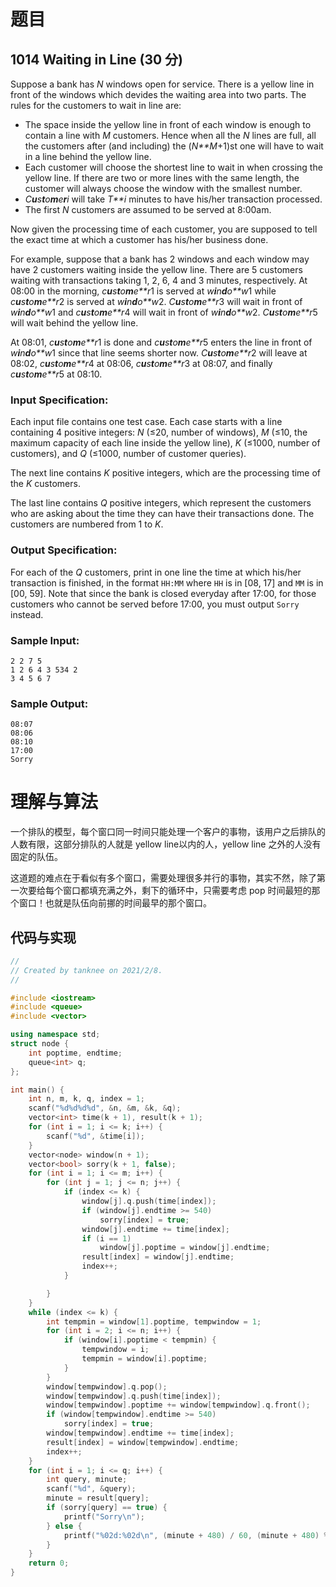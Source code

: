 # 题目

## 1014 Waiting in Line (30 分)

Suppose a bank has *N* windows open for service. There is a yellow line in front of the windows which devides the waiting area into two parts. The rules for the customers to wait in line are:

- The space inside the yellow line in front of each window is enough to contain a line with *M* customers. Hence when all the *N* lines are full, all the customers after (and including) the (*N**M*+1)st one will have to wait in a line behind the yellow line.
- Each customer will choose the shortest line to wait in when crossing the yellow line. If there are two or more lines with the same length, the customer will always choose the window with the smallest number.
- *C**u**s**t**o**m**e**r**i* will take *T**i* minutes to have his/her transaction processed.
- The first *N* customers are assumed to be served at 8:00am.

Now given the processing time of each customer, you are supposed to tell the exact time at which a customer has his/her business done.

For example, suppose that a bank has 2 windows and each window may have 2 customers waiting inside the yellow line. There are 5 customers waiting with transactions taking 1, 2, 6, 4 and 3 minutes, respectively. At 08:00 in the morning, *c**u**s**t**o**m**e**r*1 is served at *w**i**n**d**o**w*1 while *c**u**s**t**o**m**e**r*2 is served at *w**i**n**d**o**w*2. *C**u**s**t**o**m**e**r*3 will wait in front of *w**i**n**d**o**w*1 and *c**u**s**t**o**m**e**r*4 will wait in front of *w**i**n**d**o**w*2. *C**u**s**t**o**m**e**r*5 will wait behind the yellow line.

At 08:01, *c**u**s**t**o**m**e**r*1 is done and *c**u**s**t**o**m**e**r*5 enters the line in front of *w**i**n**d**o**w*1 since that line seems shorter now. *C**u**s**t**o**m**e**r*2 will leave at 08:02, *c**u**s**t**o**m**e**r*4 at 08:06, *c**u**s**t**o**m**e**r*3 at 08:07, and finally *c**u**s**t**o**m**e**r*5 at 08:10.

### Input Specification:

Each input file contains one test case. Each case starts with a line containing 4 positive integers: *N* (≤20, number of windows), *M* (≤10, the maximum capacity of each line inside the yellow line), *K* (≤1000, number of customers), and *Q* (≤1000, number of customer queries).

The next line contains *K* positive integers, which are the processing time of the *K* customers.

The last line contains *Q* positive integers, which represent the customers who are asking about the time they can have their transactions done. The customers are numbered from 1 to *K*.

### Output Specification:

For each of the *Q* customers, print in one line the time at which his/her transaction is finished, in the format `HH:MM` where `HH` is in [08, 17] and `MM` is in [00, 59]. Note that since the bank is closed everyday after 17:00, for those customers who cannot be served before 17:00, you must output `Sorry` instead.

### Sample Input:

```in
2 2 7 5
1 2 6 4 3 534 2
3 4 5 6 7
```

### Sample Output:

```out
08:07
08:06
08:10
17:00
Sorry
```

# 理解与算法

一个排队的模型，每个窗口同一时间只能处理一个客户的事物，该用户之后排队的人数有限，这部分排队的人就是 yellow line以内的人，yellow line 之外的人没有固定的队伍。

这道题的难点在于看似有多个窗口，需要处理很多并行的事物，其实不然，除了第一次要给每个窗口都填充满之外，剩下的循环中，只需要考虑 pop 时间最短的那个窗口！也就是队伍向前挪的时间最早的那个窗口。

## 代码与实现

```cpp
//
// Created by tanknee on 2021/2/8.
//

#include <iostream>
#include <queue>
#include <vector>

using namespace std;
struct node {
    int poptime, endtime;
    queue<int> q;
};

int main() {
    int n, m, k, q, index = 1;
    scanf("%d%d%d%d", &n, &m, &k, &q);
    vector<int> time(k + 1), result(k + 1);
    for (int i = 1; i <= k; i++) {
        scanf("%d", &time[i]);
    }
    vector<node> window(n + 1);
    vector<bool> sorry(k + 1, false);
    for (int i = 1; i <= m; i++) {
        for (int j = 1; j <= n; j++) {
            if (index <= k) {
                window[j].q.push(time[index]);
                if (window[j].endtime >= 540)
                    sorry[index] = true;
                window[j].endtime += time[index];
                if (i == 1)
                    window[j].poptime = window[j].endtime;
                result[index] = window[j].endtime;
                index++;
            }

        }
    }
    while (index <= k) {
        int tempmin = window[1].poptime, tempwindow = 1;
        for (int i = 2; i <= n; i++) {
            if (window[i].poptime < tempmin) {
                tempwindow = i;
                tempmin = window[i].poptime;
            }
        }
        window[tempwindow].q.pop();
        window[tempwindow].q.push(time[index]);
        window[tempwindow].poptime += window[tempwindow].q.front();
        if (window[tempwindow].endtime >= 540)
            sorry[index] = true;
        window[tempwindow].endtime += time[index];
        result[index] = window[tempwindow].endtime;
        index++;
    }
    for (int i = 1; i <= q; i++) {
        int query, minute;
        scanf("%d", &query);
        minute = result[query];
        if (sorry[query] == true) {
            printf("Sorry\n");
        } else {
            printf("%02d:%02d\n", (minute + 480) / 60, (minute + 480) % 60);
        }
    }
    return 0;
}
```

